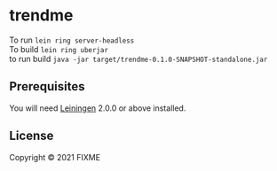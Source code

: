 # trendme

To run `lein ring server-headless`  
To build `lein ring uberjar`  
to run build `java -jar target/trendme-0.1.0-SNAPSHOT-standalone.jar`

## Prerequisites

You will need [Leiningen][] 2.0.0 or above installed.

[leiningen]: https://github.com/technomancy/leiningen

## License

Copyright © 2021 FIXME
